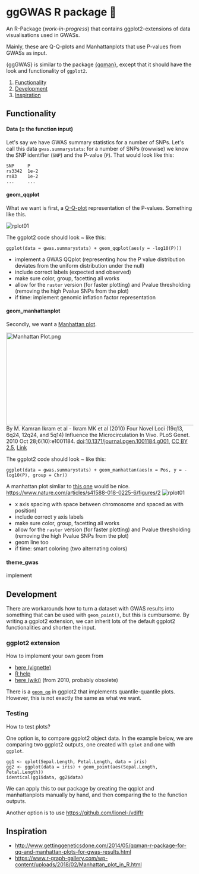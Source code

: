 # ggGWAS R package 🚧

An R-Package (*work-in-progress*) that contains ggplot2-extensions of data visualisations used in GWASs. 

Mainly, these are Q-Q-plots and Manhattanplots that use P-values from GWASs as input. 

{ggGWAS} is similar to the package [{qqman}](http://www.gettinggeneticsdone.com/2014/05/qqman-r-package-for-qq-and-manhattan-plots-for-gwas-results.html), except that it should have the look and functionality of `ggplot2`.

1. [Functionality](#functionality)
2. [Development](#development)
3. [Inspiration](#inspiration)


## Functionality

#### Data (= the function input)
Let's say we have GWAS summary statistics for a number of SNPs. Let's call this data `gwas.summarystats`: for a number of SNPs (rowwise) we know the SNP identifier (`SNP`) and the P-value (`P`). That would look like this:

```
SNP     P
rs3342  1e-2
rs83    1e-2
...     ...
```

#### geom_qqplot

What we want is first, a [Q-Q-plot](https://en.wikipedia.org/wiki/Q%E2%80%93Q_plot) representation of the P-values. Something like this. 

![rplot01](https://user-images.githubusercontent.com/4454726/47022176-323fb600-d15d-11e8-892b-152816ce9574.png)

The ggplot2 code should look ~ like this:

`ggplot(data = gwas.summarystats) + geom_qqplot(aes(y = -log10(P)))`

- implement a GWAS QQplot (representing how the P value distribution deviates from the uniform distribution under the null)
- include correct labels (expected and observed)
- make sure color, group, facetting all works
- allow for the `raster` version (for faster plotting) and Pvalue thresholding (removing the high Pvalue SNPs from the plot)
- if time: implement genomic inflation factor representation

 
#### geom_manhattanplot
Secondly, we want a [Manhattan plot](https://en.wikipedia.org/wiki/Manhattan_plot).

<p><a href="https://commons.wikimedia.org/wiki/File:Manhattan_Plot.png#/media/File:Manhattan_Plot.png"><img src="https://upload.wikimedia.org/wikipedia/commons/1/12/Manhattan_Plot.png" alt="Manhattan Plot.png" width="640" height="249"></a><br>By M. Kamran Ikram et al - Ikram MK et al (2010) Four Novel Loci (19q13, 6q24, 12q24, and 5q14) Influence the Microcirculation In Vivo. PLoS Genet. 2010 Oct 28;6(10):e1001184. <a href="https://en.wikipedia.org/wiki/Digital_object_identifier" class="extiw" title="w:Digital object identifier">doi</a>:<a rel="nofollow" class="external text" href="https://doi.org/10.1371%2Fjournal.pgen.1001184.g001">10.1371/journal.pgen.1001184.g001</a>, <a href="https://creativecommons.org/licenses/by/2.5" title="Creative Commons Attribution 2.5">CC BY 2.5</a>, <a href="https://commons.wikimedia.org/w/index.php?curid=18056138">Link</a></p>

The ggplot2 code should look ~ like this:

`ggplot(data = gwas.summarystats) + geom_manhattan(aes(x = Pos, y = -log10(P), group = Chr))`

A manhattan plot simliar to [this one](https://www.nature.com/articles/s41588-018-0225-6/figures/2) would be nice.
https://www.nature.com/articles/s41588-018-0225-6/figures/2
![rplot01](https://media.springernature.com/lw900/springer-static/image/art%3A10.1038%2Fs41588-018-0225-6/MediaObjects/41588_2018_225_Fig2_HTML.png)

- x axis spacing with space between chromosome and spaced as with position)
- include correct y axis labels 
- make sure color, group, facetting all works
- allow for the `raster` version (for faster plotting) and Pvalue thresholding (removing the high Pvalue SNPs from the plot)
- geom line too
- if time: smart coloring (two alternating colors)

 


#### theme_gwas

implement

## Development 

There are workarounds how to turn a dataset with GWAS results into something that can be used with `geom_point()`, but this is cumbursome. By writing a ggplot2 extension, we can inherit lots of the default ggplot2 functionalities and shorten the input. 

### ggplot2 extension

How to implement your own geom from 
- [here (vignette)](https://ggplot2.tidyverse.org/articles/extending-ggplot2.html#creating-a-new-geom)
- [R help](https://www.rdocumentation.org/packages/ggplot2/versions/3.0.0/topics/ggplot2-ggproto)
- [here (wiki)](https://github.com/tidyverse/ggplot2/wiki/Creating-a-new-geom) (from 2010, probably obsolete)

There is a [`geom_qq`](https://ggplot2.tidyverse.org/reference/geom_qq.html) in ggplot2 that implements quantile-quantile plots. However, this is not exactly the same as what we want. 

### Testing

How to test plots? 

One option is, to compare ggplot2 object data. In the example below, we are comparing two ggplot2 outputs, one created with `qplot` and one with `ggplot`. 

```
gg1 <- qplot(Sepal.Length, Petal.Length, data = iris)
gg2 <- ggplot(data = iris) + geom_point(aes(Sepal.Length, Petal.Length))
identical(gg1$data, gg2$data)
```
We can apply this to our package by creating the qqplot and manhattanplots manually by hand, and then comparing the to the function outputs.

Another option is to use https://github.com/lionel-/vdiffr

## Inspiration

- http://www.gettinggeneticsdone.com/2014/05/qqman-r-package-for-qq-and-manhattan-plots-for-gwas-results.html
- https://www.r-graph-gallery.com/wp-content/uploads/2018/02/Manhattan_plot_in_R.html

